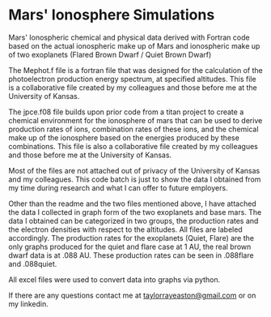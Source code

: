 # Mars' Ionosphere Simulations
Mars' Ionospheric chemical and physical data derived with Fortran code based on the actual ionospheric make up of Mars and ionospheric make up of two exoplanets (Flared Brown Dwarf / Quiet Brown Dwarf)

The Mephot.f file is a fortran file that was designed for the calculation of the photoelectron production energy spectrum, at specified altitudes. This file is a collaborative file created by my colleagues and those before me at the University of Kansas. 

The jpce.f08 file builds upon prior code from a titan project to create a chemical environment for the ionosphere of mars that can be used to derive production rates of ions, combination rates of these ions, and the chemical make up of the ionosphere based on the energies produced by these combinations. This file is also a collaborative file created by my colleagues and those before me at the University of Kansas. 

Most of the files are not attached out of privacy of the University of Kansas and my colleagues. This code batch is just to show the data I obtained from my time during research and what I can offer to future employers.

Other than the readme and the two files mentioned above, I have attached the data I collected in graph form of the two exoplanets and base mars. The data I obtained can be categorized in two groups, the production rates and the electron densities with respect to the altitudes. All files are labeled accordingly. The production rates for the exoplanets (Quiet, Flare) are the only graphs produced for the quiet and flare case at 1 AU, the real brown dwarf data is at .088 AU. These production rates can be seen in .088flare and .088quiet.

All excel files were used to convert data into graphs via python.

If there are any questions contact me at taylorrayeaston@gmail.com or on my linkedin.
